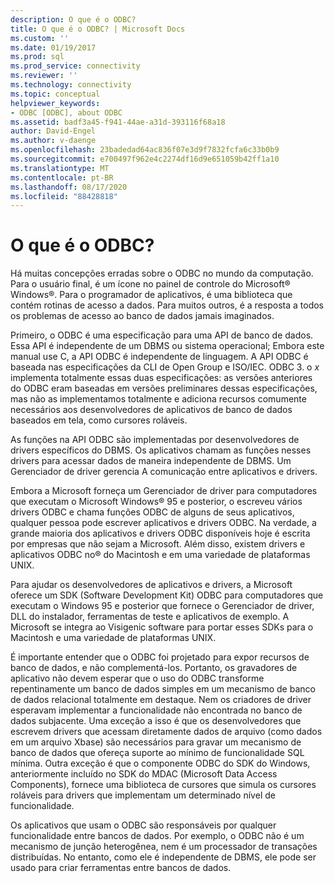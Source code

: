 ```yaml
---
description: O que é o ODBC?
title: O que é o ODBC? | Microsoft Docs
ms.custom: ''
ms.date: 01/19/2017
ms.prod: sql
ms.prod_service: connectivity
ms.reviewer: ''
ms.technology: connectivity
ms.topic: conceptual
helpviewer_keywords:
- ODBC [ODBC], about ODBC
ms.assetid: badf3a45-f941-44ae-a31d-393116f68a18
author: David-Engel
ms.author: v-daenge
ms.openlocfilehash: 23badedad64ac836f07e3d9f7832fcfa6c33b0b9
ms.sourcegitcommit: e700497f962e4c2274df16d9e651059b42ff1a10
ms.translationtype: MT
ms.contentlocale: pt-BR
ms.lasthandoff: 08/17/2020
ms.locfileid: "88428818"
---
```

# <a name="what-is-odbc"></a>O que é o ODBC?
Há muitas concepções erradas sobre o ODBC no mundo da computação. Para o usuário final, é um ícone no painel de controle do Microsoft® Windows®. Para o programador de aplicativos, é uma biblioteca que contém rotinas de acesso a dados. Para muitos outros, é a resposta a todos os problemas de acesso ao banco de dados jamais imaginados.  
  
 Primeiro, o ODBC é uma especificação para uma API de banco de dados. Essa API é independente de um DBMS ou sistema operacional; Embora este manual use C, a API ODBC é independente de linguagem. A API ODBC é baseada nas especificações da CLI de Open Group e ISO/IEC. ODBC 3. o *x* implementa totalmente essas duas especificações: as versões anteriores do ODBC eram baseadas em versões preliminares dessas especificações, mas não as implementamos totalmente e adiciona recursos comumente necessários aos desenvolvedores de aplicativos de banco de dados baseados em tela, como cursores roláveis.  
  
 As funções na API ODBC são implementadas por desenvolvedores de drivers específicos do DBMS. Os aplicativos chamam as funções nesses drivers para acessar dados de maneira independente de DBMS. Um Gerenciador de driver gerencia A comunicação entre aplicativos e drivers.  
  
 Embora a Microsoft forneça um Gerenciador de driver para computadores que executam o Microsoft Windows® 95 e posterior, o escreveu vários drivers ODBC e chama funções ODBC de alguns de seus aplicativos, qualquer pessoa pode escrever aplicativos e drivers ODBC. Na verdade, a grande maioria dos aplicativos e drivers ODBC disponíveis hoje é escrita por empresas que não sejam a Microsoft. Além disso, existem drivers e aplicativos ODBC no® do Macintosh e em uma variedade de plataformas UNIX.  
  
 Para ajudar os desenvolvedores de aplicativos e drivers, a Microsoft oferece um SDK (Software Development Kit) ODBC para computadores que executam o Windows 95 e posterior que fornece o Gerenciador de driver, DLL do instalador, ferramentas de teste e aplicativos de exemplo. A Microsoft se integra ao Visigenic software para portar esses SDKs para o Macintosh e uma variedade de plataformas UNIX.  
  
 É importante entender que o ODBC foi projetado para expor recursos de banco de dados, e não complementá-los. Portanto, os gravadores de aplicativo não devem esperar que o uso do ODBC transforme repentinamente um banco de dados simples em um mecanismo de banco de dados relacional totalmente em destaque. Nem os criadores de driver esperavam implementar a funcionalidade não encontrada no banco de dados subjacente. Uma exceção a isso é que os desenvolvedores que escrevem drivers que acessam diretamente dados de arquivo (como dados em um arquivo Xbase) são necessários para gravar um mecanismo de banco de dados que ofereça suporte ao mínimo de funcionalidade SQL mínima. Outra exceção é que o componente ODBC do SDK do Windows, anteriormente incluído no SDK do MDAC (Microsoft Data Access Components), fornece uma biblioteca de cursores que simula os cursores roláveis para drivers que implementam um determinado nível de funcionalidade.  
  
 Os aplicativos que usam o ODBC são responsáveis por qualquer funcionalidade entre bancos de dados. Por exemplo, o ODBC não é um mecanismo de junção heterogênea, nem é um processador de transações distribuídas. No entanto, como ele é independente de DBMS, ele pode ser usado para criar ferramentas entre bancos de dados.
